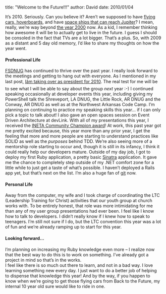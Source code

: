 
title: "Welcome to the Future!!!"
author: David
date: 2010/01/04

It’s 2010. Seriously. Can you believe it? Aren’t we supposed to have [flying cars, hoverboards](http://www.imdb.com/title/tt0096874/), and have [space ships that can reach Jupiter](http://www.imdb.com/title/tt0086837/)? I mean, really, we’re way beyond [the year 2000](http://en.wikipedia.org/wiki/List_of_Conan_O%27Brien_sketches#In_the_Year_2000.2F3000) now. As a kid, I remember thinking how awesome it will be to actually get to live in the future. I guess I should be consoled in the fact that TVs are a lot bigger. That’s a plus. 
So, with 2009 as a distant and 5 day old memory, I’d like to share my thoughts on how the year went. <h4>Professional Life</h4> 
[FSDNUG](http://fsdnug.org) has continued to thrive over the past year. I really look forward to the meetings and getting to hang out with everyone. As I mentioned in my last post, [Iâm taking over as president for 2010](http://www.mohundro.com/blog/2009/11/30/BigShoesToFill.aspx). The real test for me will be to see what I will be able to say about the group <em>next</em> year :-) 
I continued speaking occasionally at developer events this year, including giving my PowerShell talk the Shreveport, LA DNUG, the Little Rock, AR DNUG and the Conway, AR DNUG as well as at the Northwest Arkansas Code Camp. I’m planning on continuing to practice my speaking skills this year… if I can only pick a topic to talk about! I also gave an open spaces session on Event Driven Architecture at devLink. With all of my presentations this year, I received the [INETA Community Champion award](http://www.inetachamps.com/Profile/Details/drmohundro)! 
At work, this past year got me pretty excited because, this year more than any prior year, I get the feeling that more and more people are starting to understand practices like SOLID as well as the <em>purposes</em> behind TDD. We’re also seeing more of a mentorship role starting to occur and, though it is still in its infancy, I think it could really help our developers mature. 
Outside of my day job, I got to deploy my first Ruby application, a pretty basic [Sinatra](http://www.sinatrarb.com/) application. It gave me the chance to completely step outside of my .NET comfort zone for a little while to just get a taste of what’s possible. I haven’t deployed a Rails app yet, but that’s next on the list. I’m also a huge fan of [git](http://www.git-scm.com/) now. <h4>Personal Life</h4> 
Away from the computer, my wife and I took charge of coordinating the LTC (Leadership Training for Christ) activities that our youth group at church works with. To be entirely honest, that role was more intimidating for me than any of my user group presentations had ever been. I feel like I know how to talk to developers. I didn’t really know if I knew how to speak to teenagers. I’m still not sure if I do, but the LTC convention this year was a lot of fun and we’re already ramping up to start for this year. <h4>Looking forward…</h4> 
I’m planning on increasing my Ruby knowledge even more – I realize now that the best way to do this is to work on something. I’ve already got a project in mind so that’s in the works.  
I feel like there is so much out there to learn, and not in a bad way. I love learning something new every day. I just want to do a better job of helping to dispense that knowledge this year! 
And by the way, if you happen to know when we’re going to get those flying cars from Back to the Future, my internal 10 year old sure would like to ride in one.
